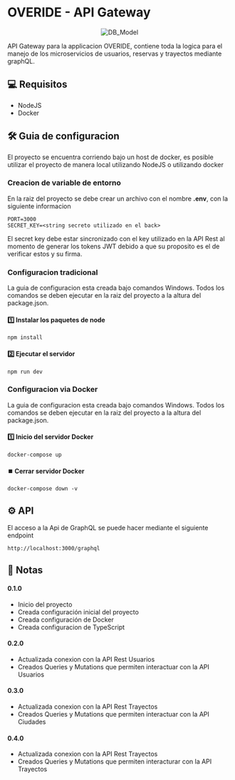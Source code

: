 # OVERIDE - API Gateway

<p align="center">
  <img src="https://user-images.githubusercontent.com/78517969/144489907-f93ab9ad-8106-4b5c-9f18-919222142726.png" alt="DB_Model" />
  
</p>

API Gateway para la applicacion OVERIDE, contiene toda la logica para el manejo de los microservicios de usuarios, reservas y trayectos mediante graphQL.

## 💻 Requisitos

* NodeJS
* Docker

## 🛠️ Guia de configuracion

El proyecto se encuentra corriendo bajo un host de docker, es posible utilizar el proyecto de manera local utilizando NodeJS o utilizando docker

### Creacion de variable de entorno
En la raiz del proyecto se debe crear un archivo con el nombre **.env**, con la siguiente informacion

```
PORT=3000
SECRET_KEY=<string secreto utilizado en el back>
```

El secret key debe estar sincronizado con el key utilizado en la API Rest al momento de generar los tokens JWT debido a que su proposito es el de verificar estos y su firma.

### Configuracion tradicional
La guia de configuracion esta creada bajo comandos Windows. Todos los comandos se deben ejecutar en la raiz del proyecto a la altura del package.json.

#### 1️⃣ Instalar los paquetes de node
```console
npm install
```

#### 2️⃣ Ejecutar el servidor
```console
npm run dev
```

### Configuracion via Docker
La guia de configuracion esta creada bajo comandos Windows. Todos los comandos se deben ejecutar en la raiz del proyecto a la altura del package.json.

#### 1️⃣ Inicio del servidor Docker
```console
docker-compose up
```

#### ⏹️ Cerrar servidor Docker
```console
docker-compose down -v
```

## ⚙️ API

El acceso a la Api de GraphQL se puede hacer mediante el siguiente endpoint

```
http://localhost:3000/graphql
```

## 📝 Notas

#### 0.1.0

* Inicio del proyecto
* Creada configuración inicial del proyecto
* Creada configuración de Docker
* Creada configuracion de TypeScript

#### 0.2.0

* Actualizada conexion con la API Rest Usuarios
* Creados Queries y Mutations que  permiten interactuar con la API Usuarios

#### 0.3.0

* Actualizada conexion con la API Rest Trayectos
* Creados Queries y Mutations que permiten interactuar con la API Ciudades

#### 0.4.0

* Actualizada conexion con la API Rest Trayectos
* Creados Queries y Mutations que permiten interacturar con la API Trayectos